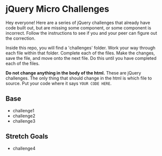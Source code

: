 # jQuery Micro Challenges

Hey everyone! Here are a series of jQuery challenges that already have code built out, but are missing some component, or some component is incorrect. Follow the instructions to see if you and your peer can figure out the correction.

Inside this repo, you will find a 'challenges' folder. Work your way through each file within that folder. Complete each of the files. Make the changes, save the file, and move onto the next file. Do this until you have completed each of the files.

**Do not change anything in the body of the html.** These are jQuery challenges. The only thing that should change in the html is which file to source. Put your code where it says `YOUR CODE HERE`.

## Base

- challenge1
- challenge2
- challenge3

## Stretch Goals

- challenge4
